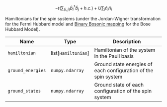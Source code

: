 $$
-t ( \sum_{\langle i, j\rangle} \hat{b}^\dagger_i\hat{b}_j + h.c.) + U \sum_i \hat{n}_{i}\hat{n}_{i}
$$

Hamiltonians for the spin systems (under the Jordan-Wigner transformation for the Fermi Hubbard model and [Binary Bosonic mapping](https://arxiv.org/abs/2105.12563) for the Bose Hubbard Model).

| Name            | Type              | Description                                                    |
|-----------------|-------------------|----------------------------------------------------------------|
| `hamiltonian`     | list[`Hamiltonian`] | Hamiltonian of the system in the Pauli basis                   |
| `ground_energies` | `numpy.ndarray`     | Ground state energies of each configuration of the spin system |
| `ground_states`   | `numpy.ndarray`     | Ground state of each configuration of the spin system          |